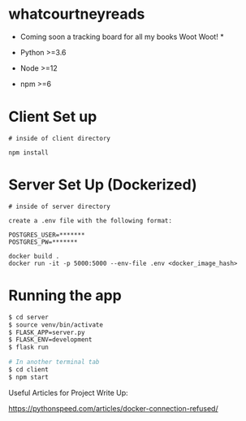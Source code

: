 # whatcourtneyreads

* Coming soon a tracking board for all my books  Woot Woot! * 

* Python >=3.6
* Node >=12
* npm >=6

# Client Set up

```
# inside of client directory

npm install
```


# Server Set Up (Dockerized)

```
# inside of server directory

create a .env file with the following format:

POSTGRES_USER=*******
POSTGRES_PW=*******

docker build .
docker run -it -p 5000:5000 --env-file .env <docker_image_hash>

```


# Running the app 

```sh
$ cd server
$ source venv/bin/activate
$ FLASK_APP=server.py 
$ FLASK_ENV=development 
$ flask run

# In another terminal tab
$ cd client
$ npm start
```

Useful Articles for Project Write Up:

https://pythonspeed.com/articles/docker-connection-refused/